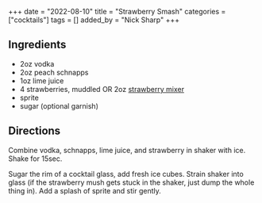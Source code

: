 +++
date = "2022-08-10"
title = "Strawberry Smash"
categories = ["cocktails"]
tags = []
added_by = "Nick Sharp"
+++

## Ingredients

- 2oz vodka
- 2oz peach schnapps
- 1oz lime juice
- 4 strawberries, muddled OR 2oz [strawberry mixer](https://kuzefukuandsons.com/products/homemade-strawberry-mixer)
- sprite
- sugar (optional garnish)
    

## Directions

Combine vodka, schnapps, lime juice, and strawberry in shaker with ice. Shake for 15sec.

Sugar the rim of a cocktail glass, add fresh ice cubes. Strain shaker into glass (if the strawberry mush gets stuck in the shaker, just dump the whole thing in). Add a splash of sprite and stir gently.
